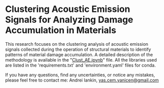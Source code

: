 # Clustering Acoustic Emission Signals for Analyzing Damage Accumulation in Materials

This research focuses on the clustering analysis of acoustic emission signals collected during the operation of structural materials to identify patterns of material damage accumulation. A detailed description of the methodology is available in the "[Clust_AE.ipynb](https://github.com/yanicen1/Clustering-Acoustic-Emission-Damage-Accumulation/blob/7880ad299e3a38e015c0425f9fb2cdb588340dc4/Clust_AE.ipynb)" file. All the libraries used are listed in the 'requirements.txt' and 'environment.yaml' files for conda.

If you have any questions, find any uncertainties, or notice any mistakes, please feel free to contact me:
Andrei Iankin, yas.cem.yanicen@gmail.com
